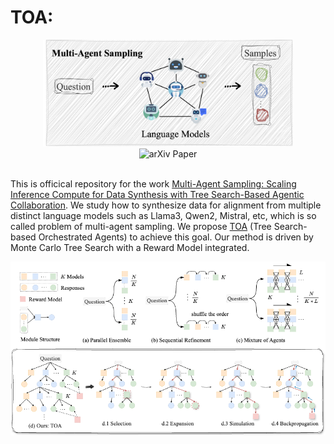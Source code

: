 # TOA: 


<!-- <p align="center">
  <!-- <em></em>
  <br>
   -->
  <!-- <img src="./figures/mas.png" alt="" width="400">
</p> -->

<!-- [![arXiv](https://img.shields.io/badge/arXiv-paper-b31b1b.svg)](https://arxiv.org/pdf/2412.17061)
   -->

<div style="text-align: center;">
  <img src="./figures/mas.png" alt="" width="400">
  <br>
  <a href="https://arxiv.org/pdf/2412.17061" style="text-decoration: none;">
    <img src="https://img.shields.io/badge/arXiv-paper-b31b1b.svg" alt="arXiv Paper">
  </a>
</div>

<br>

This is officical repository for the work [Multi-Agent Sampling: Scaling Inference Compute for Data Synthesis with Tree Search-Based Agentic Collaboration](https://arxiv.org/pdf/2412.17061). We study how to synthesize data for alignment from multiple distinct language models such as Llama3, Qwen2, Mistral, etc, which is so called problem of multi-agent sampling. We propose [TOA]() (Tree Search-based Orchestrated Agents) to achieve this goal. Our method is driven by Monte Carlo Tree Search with a Reward Model integrated. 



![](./figures/method.png)



